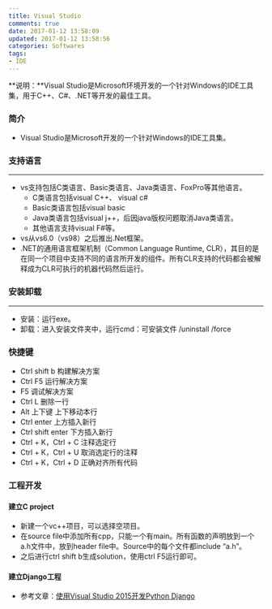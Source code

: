 ```yaml
---
title: Visual Studio
comments: true
date: 2017-01-12 13:58:09
updated: 2017-01-12 13:58:56
categories: Softwares
tags:
- IDE
---
```


**说明：**Visual Studio是Microsoft环境开发的一个针对Windows的IDE工具集，用于C++、C#、.NET等开发的最佳工具。
<!-- more -->



###  简介

* Visual Studio是Microsoft开发的一个针对Windows的IDE工具集。

###  支持语言
---
* vs支持包括C类语言、Basic类语言、Java类语言、FoxPro等其他语言。
	* C类语言包括visual C++、 visual c#
	* Basic类语言包括visual basic
	* Java类语言包括visual j++，后因java版权问题取消Java类语言。
	* 其他语言支持visual F#等。
* vs从vs6.0（vs98）之后推出.Net框架。
* .NET的通用语言框架机制（Common Language Runtime, CLR），其目的是在同一个项目中支持不同的语言所开发的组件。所有CLR支持的代码都会被解释成为CLR可执行的机器代码然后运行。


###  安装卸载
---
* 安装：运行exe。
* 卸载：进入安装文件夹中，运行cmd：可安装文件 /uninstall /force

### 快捷键

* Ctrl shift b  构建解决方案
* Ctrl F5  运行解决方案
* F5  调试解决方案
* Ctrl L  删除一行
* Alt 上下键  上下移动本行
* Ctrl enter  上方插入新行
* Ctrl shift enter  下方插入新行
* Ctrl + K，Ctrl + C  注释选定行
* Ctrl + K，Ctrl + U  取消选定行的注释
* Ctrl + K，Ctrl + D  正确对齐所有代码

### 工程开发

#### 建立C project

* 新建一个vc++项目，可以选择空项目。
* 在source file中添加所有cpp，只能一个有main。所有函数的声明放到一个a.h文件中，放到header file中。Source中的每个文件都include “a.h”。
* 之后进行ctrl shift b生成solution，使用ctrl F5运行即可。

#### 建立Django工程

* 参考文章：[使用Visual Studio 2015开发Python Django](http://blog.csdn.net/u010019717/article/details/51756150)

